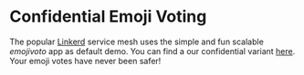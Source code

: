 # Confidential Emoji Voting

The popular [Linkerd](https://linkerd.io) service mesh uses the simple and fun scalable *emojivoto* app as default demo. You can find a our confidential variant [here](https://github.com/edgelesssys/emojivoto). Your emoji votes have never been safer!